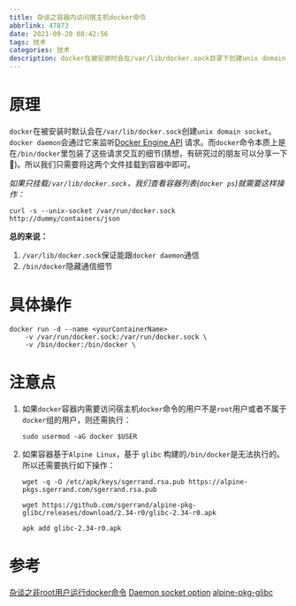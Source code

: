 ```yaml
---
title: 杂谈之容器内访问宿主机docker命令
abbrlink: 47873
date: 2021-09-20 08:42:56
tags: 技术
categories: 技术
description: docker在被安装时会在/var/lib/docker.sock目录下创建unix domain socket...
---
```

# 原理
`docker`在被安装时默认会在`/var/lib/docker.sock`创建`unix domain socket`。`docker daemon`会通过它来监听[Docker Engine API](https://docs.docker.com/engine/api/) 请求。而`docker`命令本质上是在`/bin/docker`里包装了这些请求交互的细节(猜想，有研究过的朋友可以分享一下🤝)。所以我们只需要将这两个文件挂载到容器中即可。

*如果只挂载`/var/lib/docker.sock`，我们查看容器列表(`docker ps`)就需要这样操作：*
```shell
curl -s --unix-socket /var/run/docker.sock http://dummy/containers/json
```

**总的来说：**
1. `/var/lib/docker.sock`保证能跟`docker daemon`通信
2. `/bin/docker`隐藏通信细节
# 具体操作
```shell
docker run -d --name <yourContainerName>
    -v /var/run/docker.sock:/var/run/docker.sock \
	-v /bin/docker:/bin/docker \
```
# 注意点
1. 如果`docker`容器内需要访问宿主机`docker`命令的用户不是`root`用户或者不属于`docker`组的用户，则还需执行：
	```shell
	sudo usermod -aG docker $USER
	```
2. 如果容器基于`Alpine Linux`，基于 `glibc` 构建的`/bin/docker`是无法执行的。所以还需要执行如下操作：
	```shell
	wget -q -O /etc/apk/keys/sgerrand.rsa.pub https://alpine-pkgs.sgerrand.com/sgerrand.rsa.pub
	
	wget https://github.com/sgerrand/alpine-pkg-glibc/releases/download/2.34-r0/glibc-2.34-r0.apk
	
	apk add glibc-2.34-r0.apk
    ```
# 参考
[杂谈之非root用户运行docker命令](https://blog.csdn.net/scientificCommunity/article/details/120386344)
[Daemon socket option](https://docs.docker.com/engine/reference/commandline/dockerd/#daemon-socket-option)
[alpine-pkg-glibc](https://github.com/sgerrand/alpine-pkg-glibc)
